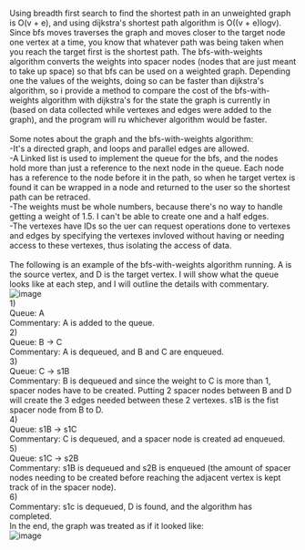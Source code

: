 Using breadth first search to find the shortest path in an unweighted graph is O(v + e), and using dijkstra's shortest path algorithm is O((v + e)logv). Since bfs moves traverses the graph and moves closer to the target node one vertex at a time, you know that whatever path was being taken when you reach the target first is the shortest path. The bfs-with-weights algorithm converts the weights into spacer nodes (nodes that are just meant to take up space) so that bfs can be used on a weighted graph. Depending one the values of the weights, doing so can be faster than dijkstra's algorithm, so i provide a method to compare the cost of the bfs-with-weights algorithm with dijkstra's for the state the graph is currently in (based on data collected while vertexes and edges were added to the graph), and the program will ru whichever algorithm would be faster.
<br><br>
Some notes about the graph and the bfs-with-weights algorithm:
<br>
-It's a directed graph, and loops and parallel edges are allowed.
<br>
-A Linked list is used to implement the queue for the bfs, and the nodes hold more than just a reference to the next node in the queue. Each node has a reference to the node before it in the path, so when he target vertex is found it can be wrapped in a node and returned to the user so the shortest path can be retraced.
<br>
-The weights must be whole numbers, because there's no way to handle getting a weight of 1.5. I can't be able to create one and a half edges.
<br>
-The vertexes have IDs so the uer can request operations done to vertexes and edges by specifying the vertexes invloved without having or needing access to these vertexes, thus isolating the access of data.
<br>
<br>
The following is an example of the bfs-with-weights algorithm running.
A is the source vertex, and D is the target vertex.
I will show what the queue looks like at each step, and I will outline the details with commentary.
<br>
![image](https://github.com/mosheWarshaw/bfsWithWeights/assets/113654579/aa121369-cca0-43db-bc6e-94f16eaf6cd2)
<br>
1)
<br>
Queue: A
<br>
Commentary: A is added to the queue.
<br>
2)
<br>
Queue: B -> C
<br>
Commentary: A is dequeued, and B and C are enqueued.
<br>
3)
<br>
Queue: C -> s1B
<br>
Commentary: B is dequeued and since the weight to C is more than 1, spacer nodes have to be created. Putting 2 spacer nodes between B and D will create the 3 edges needed between these 2 vertexes. s1B is the fist spacer node from B to D.
<br>
4)
<br>
Queue: s1B -> s1C
<br>
Commentary: C is dequeued, and a spacer node is created ad enqueued.
<br>
5)
<br>
Queue: s1C -> s2B
<br>
Commentary: s1B is dequeued and s2B is enqueued (the amount of spacer nodes needing to be created before reaching the adjacent vertex is kept track of in the spacer node).
<br>
6)
<br>
Commentary: s1c is dequeued, D is found, and the algorithm has completed.
<br>
In the end, the graph was treated as if it looked like:
<br>
![image](https://github.com/mosheWarshaw/bfsWithWeights/assets/113654579/759074ff-77ea-4871-8974-3a07b50d6b26)
